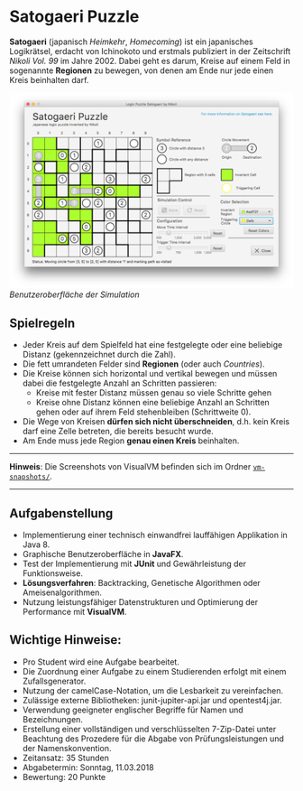 # Satogaeri Puzzle
**Satogaeri** (japanisch _Heimkehr_, _Homecoming_) ist ein japanisches Logikrätsel, erdacht von Ichinokoto und erstmals
publiziert in der Zeitschrift _Nikoli Vol. 99_ im Jahre 2002. Dabei geht es darum, Kreise auf einem Feld in sogenannte
**Regionen** zu bewegen, von denen am Ende nur jede einen Kreis beinhalten darf.

![Satogaeri Puzzle](task/Satogaeri_UserInterface.png)
_Benutzeroberfläche der Simulation_

## Spielregeln
* Jeder Kreis auf dem Spielfeld hat eine festgelegte oder eine beliebige Distanz
  (gekennzeichnet durch die Zahl).
* Die fett umrandeten Felder sind **Regionen** (oder auch _Countries_).
* Die Kreise können sich horizontal und vertikal bewegen und müssen dabei
  die festgelegte Anzahl an Schritten passieren:
    * Kreise mit fester Distanz müssen genau so viele Schritte gehen
    * Kreise ohne Distanz können eine beliebige Anzahl an Schritten gehen
      oder auf ihrem Feld stehenbleiben (Schrittweite 0).
* Die Wege von Kreisen **dürfen sich nicht überschneiden**, d.h. kein Kreis
  darf eine Zelle betreten, die bereits besucht wurde.
* Am Ende muss jede Region **genau einen Kreis** beinhalten.

---

**Hinweis**: Die Screenshots von VisualVM befinden sich im Ordner [`vm-snapshots/`](vm-snapshots).

---

## Aufgabenstellung
* Implementierung einer technisch einwandfrei lauffähigen Applikation in Java 8.
* Graphische Benutzeroberfläche in **JavaFX**.
* Test der Implementierung mit **JUnit** und Gewährleistung der Funktionsweise.
* **Lösungsverfahren**: Backtracking, Genetische Algorithmen oder Ameisenalgorithmen.
* Nutzung leistungsfähiger Datenstrukturen und Optimierung der Performance mit **VisualVM**.

## Wichtige Hinweise:
* Pro Student wird eine Aufgabe bearbeitet.
* Die Zuordnung einer Aufgabe zu einem Studierenden erfolgt mit einem Zufallsgenerator.
* Nutzung der camelCase-Notation, um die Lesbarkeit zu vereinfachen.
* Zulässige externe Bibliotheken: junit-jupiter-api.jar und opentest4j.jar.
* Verwendung geeigneter englischer Begriffe für Namen und Bezeichnungen.
* Erstellung einer vollständigen und verschlüsselten 7-Zip-Datei unter Beachtung des Prozedere für die Abgabe von Prüfungsleistungen und der Namenskonvention.
* Zeitansatz: 35 Stunden
* Abgabetermin: Sonntag, 11.03.2018
* Bewertung: 20 Punkte
